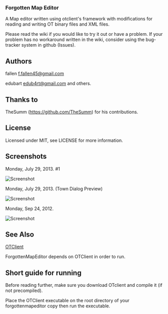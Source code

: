 ### Forgotten Map Editor

A Map editor written using otclient's framework with modifications for reading and writing OT binary files and XML files.

Please read the wiki if you would like to try it out or have a problem.  If your problem has no workaround written in the wiki, consider using the bug-tracker system in github (Issues).

## Authors

fallen <f.fallen45@gmail.com>

edubart <edub4rt@gmail.com> and others.

## Thanks to

TheSumm (https://github.com/TheSumm) for his contributions.

## License

Licensed under MIT,  see LICENSE for more information.

## Screenshots

Monday, July 29, 2013. #1

![Screenshot](http://i.imgur.com/M9KGjE0.jpg)

Monday, July 29, 2013. (Town Dialog Preview)

![Screenshot](http://i.imgur.com/b2lQ8Ft.jpg)

Monday, Sep 24, 2012.

![Screenshot](http://i.imgur.com/CZVqM.jpg)

## See Also

[OTClient](https://github.com/edubart/otclient)

ForgottenMapEditor depends on OTClient in order to run.

## Short guide for running

Before reading further, make sure you download OTclient and compile it (if not precompiled).

Place the OTClient executable on the root directory of your forgottenmapeditor copy then run the executable.

